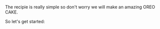 The recipie is really simple so don't worry we will make an amazing OREO CAKE. 

So let's get started: